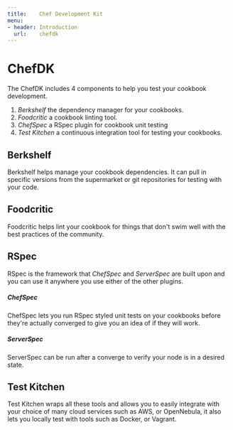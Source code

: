 ```yaml
---
title:    Chef Development Kit
menu:
- header: Introduction
  url:    chefdk
---
```

# ChefDK

The ChefDK includes 4 components to help you test your cookbook development.

1. _Berkshelf_ the dependency manager for your cookbooks.
2. _Foodcritic_ a cookbook linting tool.
3. _ChefSpec_ a RSpec plugin for cookbook unit testing
4. _Test Kitchen_ a continuous integration tool for testing your cookbooks.

## Berkshelf

Berkshelf helps manage your cookbook dependencies. It can pull in specific versions from the supermarket or git repositories for testing with your code.

## Foodcritic

Foodcritic helps lint your cookbook for things that don't swim well with the best practices of the community.

## RSpec

RSpec is the framework that _ChefSpec_ and _ServerSpec_ are built upon and you can use it anywhere you use either of the other plugins.

##### ChefSpec

ChefSpec lets you run RSpec styled unit tests on your cookbooks before they're actually converged to give you an idea of if they will work.

##### ServerSpec

ServerSpec can be run after a converge to verify your node is in a desired state.

## Test Kitchen

Test Kitchen wraps all these tools and allows you to easily integrate with your choice of many cloud services such as AWS, or OpenNebula, it also lets you locally test with tools such as Docker, or Vagrant.
